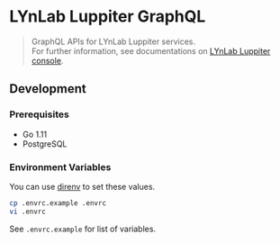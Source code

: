 # LYnLab Luppiter GraphQL

> GraphQL APIs for LYnLab Luppiter services.  
> For further information, see documentations on [LYnLab Luppiter console](https://luppiter.lynlab.co.kr/web).

## Development

### Prerequisites

  - Go 1.11
  - PostgreSQL

### Environment Variables

You can use [direnv](http://direnv.net) to set these values.

```sh
cp .envrc.example .envrc
vi .envrc
```

See `.envrc.example` for list of variables.
